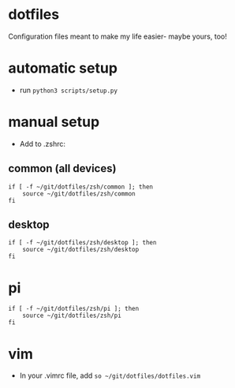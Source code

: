 # dotfiles

Configuration files meant to make my life easier- maybe yours, too!

# automatic setup

- run `python3 scripts/setup.py`

# manual setup

- Add to .zshrc:

## common (all devices)

```
if [ -f ~/git/dotfiles/zsh/common ]; then
    source ~/git/dotfiles/zsh/common
fi
```

## desktop

```
if [ -f ~/git/dotfiles/zsh/desktop ]; then
    source ~/git/dotfiles/zsh/desktop
fi
```

# pi

```
if [ -f ~/git/dotfiles/zsh/pi ]; then
    source ~/git/dotfiles/zsh/pi
fi
```

# vim

- In your .vimrc file, add `so ~/git/dotfiles/dotfiles.vim`
